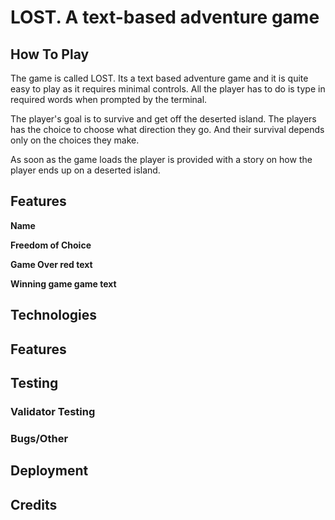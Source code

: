 # LOST. A text-based adventure game

## How To Play
The game is called LOST.
Its a text based adventure game and it is quite easy to play as it requires minimal controls. All the player has to do is type in required words when prompted by the terminal.

The player's goal is to survive and get off the deserted island. The players has the choice to choose what direction they go. And their survival depends only on the choices they make.

As soon as the game loads the player is provided with a story on how the player ends up on a deserted island. 

## Features 
__Name__ 


__Freedom of Choice__


__Game Over red text__


__Winning game game text__

## Technologies


## Features



## Testing 



### Validator Testing 



### Bugs/Other



## Deployment




## Credits 

 
